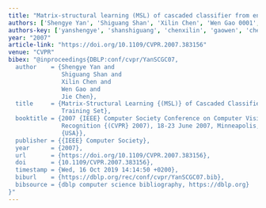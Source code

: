 ```yaml
---
title: "Matrix-structural learning (MSL) of cascaded classifier from enormous training set"
authors: ['Shengye Yan', 'Shiguang Shan', 'Xilin Chen', 'Wen Gao 0001', 'Jie Chen 0001']
authors-key: ['yanshengye', 'shanshiguang', 'chenxilin', 'gaowen', 'chenjie']
year: "2007"
article-link: "https://doi.org/10.1109/CVPR.2007.383156"
venue: "CVPR"
bibex: "@inproceedings{DBLP:conf/cvpr/YanSCGC07,
  author    = {Shengye Yan and
               Shiguang Shan and
               Xilin Chen and
               Wen Gao and
               Jie Chen},
  title     = {Matrix-Structural Learning {(MSL)} of Cascaded Classifier from Enormous
               Training Set},
  booktitle = {2007 {IEEE} Computer Society Conference on Computer Vision and Pattern
               Recognition {(CVPR} 2007), 18-23 June 2007, Minneapolis, Minnesota,
               {USA}},
  publisher = {{IEEE} Computer Society},
  year      = {2007},
  url       = {https://doi.org/10.1109/CVPR.2007.383156},
  doi       = {10.1109/CVPR.2007.383156},
  timestamp = {Wed, 16 Oct 2019 14:14:50 +0200},
  biburl    = {https://dblp.org/rec/conf/cvpr/YanSCGC07.bib},
  bibsource = {dblp computer science bibliography, https://dblp.org}
}"
---
```

